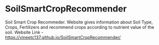# SoilSmartCropRecommender
Soil Smart Crop Recommeder. Website gives information about Soil Type, Crops, Fertilizers and recommend crops according to nutrient value of the soil.
Website Link - https://vineetc137.github.io/SoilSmartCropRecommender/
